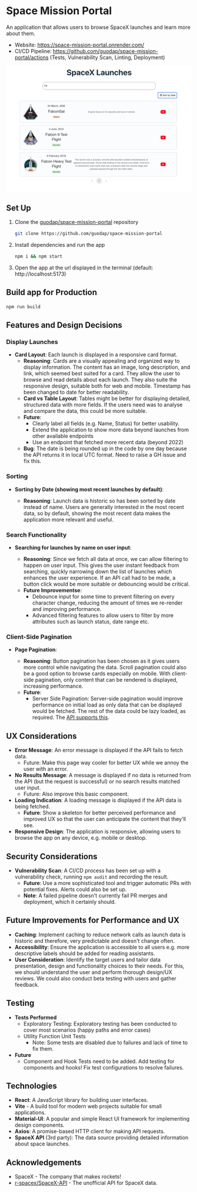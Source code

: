 # Space Mission Portal

An application that allows users to browse SpaceX launches and learn more about them.

- Website: https://space-mission-portal.onrender.com/
- CI/CD Pipeline: https://github.com/guodap/space-mission-portal/actions (Tests, Vulnerability Scan, Linting, Deployment)

![SpaceX Launch](./docs/screenshots/app_screenshot.png)

## Set Up

1. Clone the [guodap/space-mission-portal](https://github.com/guodap/space-mission-portal) repository

   ```sh
   git clone https://github.com/guodap/space-mission-portal
   ```

2. Install dependencies and run the app

   ```sh
   npm i && npm start
   ```

3. Open the app at the url displayed in the terminal (default: http://localhost:5173)

## Build app for Production

```sh
npm run build
```

## Features and Design Decisions

### Display Launches

- **Card Layout**: Each launch is displayed in a responsive card format.
  - **Reasoning**: Cards are a visually appealing and organized way to display information. The content has an image, long description, and link, which seemed best suited for a card. They allow the user to browse and read details about each launch. They also suite the responsive design, suitable both for web and mobile. Timestamp has been changed to date for better readability.
  - **Card vs Table Layout**: Tables might be better for displaying detailed, structured data with more fields. If the users need was to analyse and compare the data, this could be more suitable.
  - **Future**:
    - Clearly label all fields (e.g. Name, Status) for better usability.
    - Extend the application to show more data beyond launches from other available endpoints
    - Use an endpoint that fetched more recent data (beyond 2022)
  - **Bug**: The date is being rounded up in the code by one day because the API returns it in local UTC format. Need to raise a GH issue and fix this.

### Sorting

- **Sorting by Date (showing most recent launches by default)**:

  - **Reasoning**: Launch data is historic so has been sorted by date instead of name. Users are generally interested in the most recent data, so by default, showing the most recent data makes the application more relevant and useful.

### Search Functionality

- **Searching for launches by name on user input**:

  - **Reasoning**: Since we fetch all data at once, we can allow filtering to happen on user input. This gives the user instant feedback from searching, quickly narrowing down the list of launches which enhances the user experience. If an API call had to be made, a button click would be more suitable or debouncing would be critical.
  - **Future Improvementse**:
    - Debounce input for some time to prevent filtering on every character change, reducing the amount of times we re-render and improving performance.
    - Advanced filtering features to allow users to filter by more attributes such as launch status, date range etc.

### Client-Side Pagination

- **Page Pagination**:

  - **Reasoning**: Button pagination has been chosen as it gives users more control while navigating the data. Scroll pagination could also be a good option to browse cards especially on mobile. With client-side pagination, only content that can be rendered is displayed, increasing performance.
  - **Future**:
    - Server Side Pagination: Server-side pagination would improve performance on initial load as only data that can be displayed would be fetched. The rest of the data could be lazy loaded, as required. The [API supports this](https://github.com/r-spacex/SpaceX-API/tree/master/docs#rspacex-api-docs).

## UX Considerations

- **Error Message**: An error message is displayed if the API fails to fetch data.
  - Future: Make this page way cooler for better UX while we annoy the user with an error.
- **No Results Message**: A message is displayed if no data is returned from the API (but the request is successful) or no search results matched user input.
  - Future: Also improve this basic component.
- **Loading Indication**: A loading message is displayed if the API data is being fetched.
  - **Future**: Show a skeleton for better perceived performance and improved UX so that the user can anticipate the content that they'll see.
- **Responsive Design**: The application is responsive, allowing users to browse the app on any device, e.g. mobile or desktop.

## Security Considerations

- **Vulnerability Scan**: A CI/CD process has been set up with a vulnerability check, running `npm audit` and recording the result.
  - **Future**: Use a more sophisticated tool and trigger automatic PRs with potential fixes. Alerts could also be set up.
  - **Note**: A failed pipeline doesn't currently fail PR merges and deployment, which it certainly should.

## Future Improvements for Performance and UX

- **Caching**: Implement caching to reduce network calls as launch data is historic and therefore, very predictable and doesn't change often.
- **Accessibility**: Ensure the application is accessible to all users e.g. more descriptive labels should be added for reading assistants.
- **User Consideration**: Identify the target users and tailor data presentation, design and functionality choices to their needs. For this, we should understand the user and perform thorough design/UX reviews. We could also conduct beta testing with users and gather feedback.

## Testing

- **Tests Performed**
  - Exploratory Testing: Exploratory testing has been conducted to cover most scenarios (happy paths and error cases)
  - Utility Function Unit Tests
    - Note: Some tests are disabled due to failures and lack of time to fix them.
- **Future**
  - Component and Hook Tests need to be added. Add testing for components and hooks! Fix test configurations to resolve failures.

## Technologies

- **React**: A JavaScript library for building user interfaces.
- **Vite** - A build tool for modern web projects suitable for small applications.
- **Material-UI**: A popular and simple React UI framework for implementing design components.
- **Axios**: A promise-based HTTP client for making API requests.
- **SpaceX API** (3rd party): The data source providing detailed information about space launches.

## Acknowledgements

- SpaceX - The company that makes rockets!
- [r-spacex/SpaceX-API](https://github.com/r-spacex/SpaceX-API) - The unofficial API for SpaceX data.
